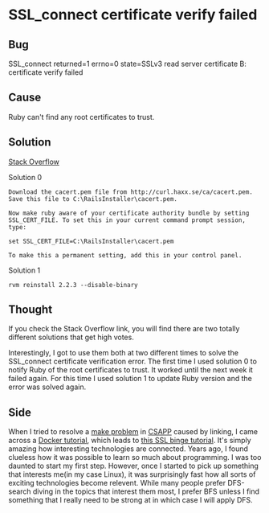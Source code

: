 # SSL_connect certificate verify failed
## Bug 
SSL_connect returned=1 errno=0 state=SSLv3 read server certificate B: certificate verify failed

## Cause 
Ruby can't find any root certificates to trust.

## Solution 
[Stack Overflow](https://stackoverflow.com/questions/4528101/ssl-connect-returned-1-errno-0-state-sslv3-read-server-certificate-b-certificat)

Solution 0
```
Download the cacert.pem file from http://curl.haxx.se/ca/cacert.pem. Save this file to C:\RailsInstaller\cacert.pem.

Now make ruby aware of your certificate authority bundle by setting SSL_CERT_FILE. To set this in your current command prompt session, type:

set SSL_CERT_FILE=C:\RailsInstaller\cacert.pem

To make this a permanent setting, add this in your control panel.
```
Solution 1
```
rvm reinstall 2.2.3 --disable-binary
```
## Thought 
If you check the Stack Overflow link, you will find there are two totally different solutions that get high votes. 

Interestingly, I got to use them both at two different times to solve the SSL_connect certificate verification error. The first time I used solution 0 to notify Ruby of the root certificates to trust. It worked until the next week it failed again. For this time I used solution 1 to update Ruby version and the error was solved again. 

## Side 
When I tried to resolve a [make problem](https://github.com/Zhenye-Na/CSAPP-Labs/blob/master/codes/code-all/Makefile~) in [CSAPP](http://csapp.cs.cmu.edu/3e/code.html) caused by linking, I came across a [Docker tutorial](https://zhenye-na.github.io/2019/09/29/docker-practical-guide.html), which leads to [this SSL binge tutorial](https://jasonhzy.github.io/2018/02/01/ssl-cert/). It's simply amazing how interesting technologies are connected. Years ago, I found clueless how it was possible to learn so much about programming. I was too daunted to start my first step. However, once I started to pick up something that interests me(in my case Linux), it was surprisingly fast how all sorts of exciting technologies become relevent. While many people prefer DFS-search diving in the topics that interest them most, I prefer BFS unless I find something that I really need to be strong at in which case I will apply DFS. 
